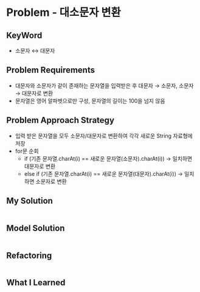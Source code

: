 # Problem - 대소문자 변환

## KeyWord

- 소문자 ↔ 대문자

## Problem Requirements

- 대문자와 소문자가 같이 존재하는 문자열을 입력받은 후 대문자 → 소문자, 소문자 → 대문자로 변환
- 문자열은 영어 알파벳으로만 구성, 문자열의 길이는 100을 넘지 않음

## Problem Approach Strategy

- 입력 받은 문자열을 모두 소문자/대문자로 변환하여 각각 새로운 String 자료형에 저장
- for문 순회
  - if (기존 문자열.charAt(i) == 새로운 문자열(소문자).charAt(i)) → 일치하면 대문자로 변환
  - else if (기존 문자열.charAt(i) == 새로운 문자열(대문자).charAt(i)) → 일치하면 소문자로 변환

## My Solution

```java

```

## Model Solution

```java

```

## Refactoring

```java

```

## What I Learned